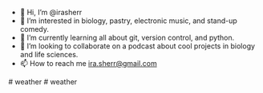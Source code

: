 - 👋 Hi, I’m @irasherr
- 👀 I’m interested in biology, pastry, electronic music, and stand-up comedy.
- 🌱 I’m currently learning all about git, version control, and python.
- 💞️ I’m looking to collaborate on a podcast about cool projects in biology and life sciences.
- 📫 How to reach me ira.sherr@gmail.com

<!---
irasherr/irasherr is a ✨ special ✨ repository because its `README.md` (this file) appears on your GitHub profile.
You can click the Preview link to take a look at your changes.
--->
#   w e a t h e r  
 #   w e a t h e r  
 